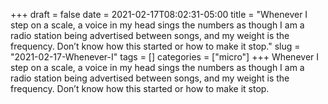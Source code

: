 +++draft = falsedate = 2021-02-17T08:02:31-05:00title = "Whenever I step on a scale, a voice in my head sings the numbers as though I am a radio station being advertised between songs, and my weight is the frequency. Don’t know how this started or how to make it stop."slug = "2021-02-17-Whenever-I"tags = []categories = ["micro"]+++Whenever I step on a scale, a voice in my head sings the numbers as though I am a radio station being advertised between songs, and my weight is the frequency. Don’t know how this started or how to make it stop.